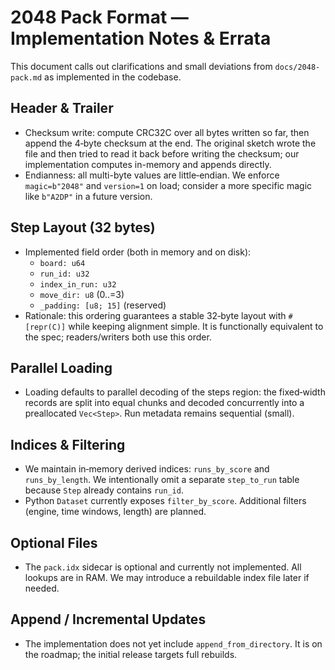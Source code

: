 # 2048 Pack Format — Implementation Notes & Errata

This document calls out clarifications and small deviations from `docs/2048-pack.md` as implemented in the codebase.

## Header & Trailer
- Checksum write: compute CRC32C over all bytes written so far, then append the 4‑byte checksum at the end. The original sketch wrote the file and then tried to read it back before writing the checksum; our implementation computes in-memory and appends directly.
- Endianness: all multi-byte values are little‑endian. We enforce `magic=b"2048"` and `version=1` on load; consider a more specific magic like `b"A2DP"` in a future version.

## Step Layout (32 bytes)
- Implemented field order (both in memory and on disk):
  - `board: u64`
  - `run_id: u32`
  - `index_in_run: u32`
  - `move_dir: u8` (0..=3)
  - `_padding: [u8; 15]` (reserved)
- Rationale: this ordering guarantees a stable 32‑byte layout with `#[repr(C)]` while keeping alignment simple. It is functionally equivalent to the spec; readers/writers both use this order.

## Parallel Loading
- Loading defaults to parallel decoding of the steps region: the fixed‑width records are split into equal chunks and decoded concurrently into a preallocated `Vec<Step>`. Run metadata remains sequential (small).

## Indices & Filtering
- We maintain in‑memory derived indices: `runs_by_score` and `runs_by_length`. We intentionally omit a separate `step_to_run` table because `Step` already contains `run_id`.
- Python `Dataset` currently exposes `filter_by_score`. Additional filters (engine, time windows, length) are planned.

## Optional Files
- The `pack.idx` sidecar is optional and currently not implemented. All lookups are in RAM. We may introduce a rebuildable index file later if needed.

## Append / Incremental Updates
- The implementation does not yet include `append_from_directory`. It is on the roadmap; the initial release targets full rebuilds.

